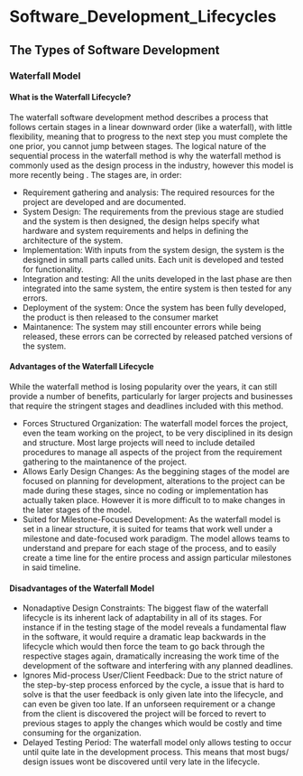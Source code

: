 # Software_Development_Lifecycles
## The Types of Software Development
### Waterfall Model
#### What is the Waterfall Lifecycle?
The waterfall software development method describes a process that follows certain stages in a linear downward order (like a waterfall), with little flexibility, meaning that to progress to the next step you must complete the one prior, you cannot jump between stages. The logical nature of the sequential process in the waterfall method is why the waterfall method is commonly used as the design process in the industry, however this model is more recently being . The stages are, in order:
* Requirement gathering and analysis: The required resources for the project are developed and are documented.
* System Design: The requirements from the previous stage are studied and the system is then designed, the design helps specify what hardware and system requirements and helps in defining the architecture of the system.
* Implementation: With inputs from the system design, the system is the designed in small parts called units. Each unit is developed and tested for functionality.
* Integration and testing: All the units developed in the last phase are then integrated into the same system, the entire system is then tested for any errors.
* Deployment of the system: Once the system has been fully developed, the product is then released to the consumer market
* Maintanence: The system may still encounter errors while being released, these errors can be corrected by released patched versions of the system.
#### Advantages of the Waterfall Lifecycle
While the waterfall method is losing popularity over the years, it can still provide a number of benefits, particularly for larger projects and businesses that require the stringent stages and deadlines included with this method.
* Forces Structured Organization: The waterfall model forces the project, even the team working on the project, to be very disciplined in its design and structure. Most large projects will need to include detailed procedures to manage all aspects of the project from the requirement gathering to the maintanence of the project.
* Allows Early Design Changes: As the beggining stages of the model are focused on planning for development, alterations to the project can be made during these stages, since no coding or implementation has actually taken place. However it is more difficult to to make changes in the later stages of the model.
* Suited for Milestone-Focused Development: As the waterfall model is set in a linear structure, it is suited for teams that work well under a milestone and date-focused work paradigm. The model allows teams to understand and prepare for each stage of the process, and to easily create a time line for the entire process and assign particular milestones in said timeline.
#### Disadvantages of the Waterfall Model
* Nonadaptive Design Constraints: The biggest flaw of the waterfall lifecycle is its inherent lack of adaptability in all of its stages. For instance if in the testing stage of the model reveals a fundamental flaw in the software, it would require a dramatic leap backwards in the lifecycle which would then force the team to go back through the respective stages again, dramatically increasing the work time of the development of the software and interfering with any planned deadlines.
* Ignores Mid-process User/Client Feedback: Due to the strict nature of the step-by-step process enforced by the cycle, a issue that is hard to solve is that the user feedback is only given late into the lifecycle, and can even be given too late. If an unforseen requirement or a change from the client is discovered the project will be forced to revert to previous stages to apply the changes which would be costly and time consuming for the organization.
* Delayed Testing Period: The waterfall model only allows testing to occur until quite late in the development process. This means that most bugs/ design issues wont be discovered until very late in the lifecycle.
